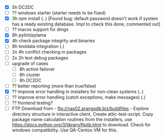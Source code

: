 - [x] 5h DC2DC
- [ ] ?? windows starter (starter needs to be fixed)
- [x] 3h rpm install (..) [Found bug: default password doesn't work if system has a ready existing database. Impl to check this done, commented out] 
- [ ] ?? macos support for dmgs
- [x] 8h pylint/pylama
- [x] 4h check package integrity and binaries
- [ ] 8h testdata integration (.)
- [ ] 2x 4h conflict checking in packages
- [ ] 2x 2h test debug packages
- [ ] upgrade of cases
  - [ ] 8h active failover
  - [ ] 8h cluster
  - [ ] 8h DC2DC
- [ ] ?? better reporting (more than true/false)
- [x] ?? improve error handling in installers for non-clean systems (..)
- [ ] ?? improve error handling (catch exceptions, make messages) (.)
- [ ] ?? frontend testing?
- [ ] FTP Download from -   ftp://nas02.arangodb.biz/buildfiles - Explore directory structure in interactive client, Create attic-test-script. Copy package name calculation routines from the installers, use https://docs.python.org/3/library/ftplib.html to download. Check for windows compatibility. Use QA-Centos VM for this. 
